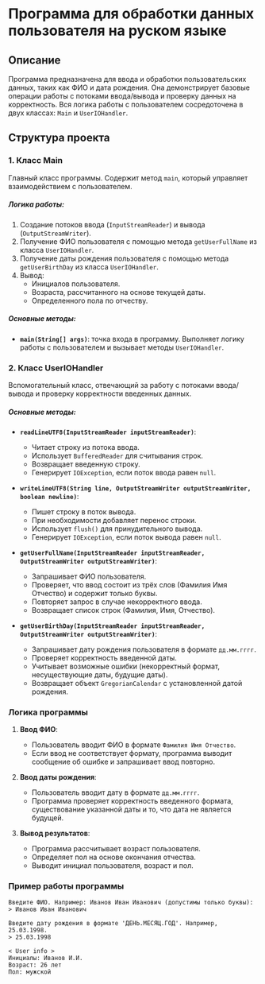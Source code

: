 # Программа для обработки данных пользователя на руском языке

## Описание
Программа предназначена для ввода и обработки пользовательских данных, таких как ФИО и дата рождения. Она демонстрирует базовые операции работы с потоками ввода/вывода и проверку данных на корректность. Вся логика работы с пользователем сосредоточена в двух классах: `Main` и `UserIOHandler`.

## Структура проекта

### 1. **Класс Main**
Главный класс программы. Содержит метод `main`, который управляет взаимодействием с пользователем.

##### Логика работы:
1. Создание потоков ввода (`InputStreamReader`) и вывода (`OutputStreamWriter`).
2. Получение ФИО пользователя с помощью метода `getUserFullName` из класса `UserIOHandler`.
3. Получение даты рождения пользователя с помощью метода `getUserBirthDay` из класса `UserIOHandler`.
4. Вывод:
    - Инициалов пользователя.
    - Возраста, рассчитанного на основе текущей даты.
    - Определенного пола по отчеству.

##### Основные методы:
- **`main(String[] args)`**: точка входа в программу. Выполняет логику работы с пользователем и вызывает методы `UserIOHandler`.


### 2. **Класс UserIOHandler**
Вспомогательный класс, отвечающий за работу с потоками ввода/вывода и проверку корректности введенных данных.

##### Основные методы:

- **`readLineUTF8(InputStreamReader inputStreamReader)`**:
    - Читает строку из потока ввода.
    - Использует `BufferedReader` для считывания строк.
    - Возвращает введенную строку.
    - Генерирует `IOException`, если поток ввода равен `null`.

- **`writeLineUTF8(String line, OutputStreamWriter outputStreamWriter, boolean newline)`**:
    - Пишет строку в поток вывода.
    - При необходимости добавляет перенос строки.
    - Использует `flush()` для принудительного вывода.
    - Генерирует `IOException`, если поток вывода равен `null`.

- **`getUserFullName(InputStreamReader inputStreamReader, OutputStreamWriter outputStreamWriter)`**:
    - Запрашивает ФИО пользователя.
    - Проверяет, что ввод состоит из трёх слов (Фамилия Имя Отчество) и содержит только буквы.
    - Повторяет запрос в случае некорректного ввода.
    - Возвращает список строк (Фамилия, Имя, Отчество).

- **`getUserBirthDay(InputStreamReader inputStreamReader, OutputStreamWriter outputStreamWriter)`**:
    - Запрашивает дату рождения пользователя в формате `дд.мм.гггг`.
    - Проверяет корректность введенной даты.
    - Учитывает возможные ошибки (некорректный формат, несуществующие даты, будущие даты).
    - Возвращает объект `GregorianCalendar` с установленной датой рождения.

### Логика программы

1. **Ввод ФИО**:
    - Пользователь вводит ФИО в формате `Фамилия Имя Отчество`.
    - Если ввод не соответствует формату, программа выводит сообщение об ошибке и запрашивает ввод повторно.

2. **Ввод даты рождения**:
    - Пользователь вводит дату в формате `дд.мм.гггг`.
    - Программа проверяет корректность введенного формата, существование указанной даты и то, что дата не является будущей.

3. **Вывод результатов**:
    - Программа рассчитывает возраст пользователя.
    - Определяет пол на основе окончания отчества.
    - Выводит инициал пользователя, возраст и пол.

### Пример работы программы

```
Введите ФИО. Например: Иванов Иван Иванович (допустимы только буквы):
> Иванов Иван Иванович

Введите дату рождения в формате 'ДЕНЬ.МЕСЯЦ.ГОД'. Например, 25.03.1998.
> 25.03.1998

< User info >
Инициалы: Иванов И.И.
Возраст: 26 лет
Пол: мужской
```